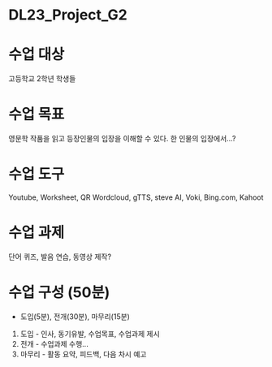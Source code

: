 # DL23_Project_G2


# 수업 대상
고등학교 2학년 학생들

# 수업 목표
영문학 작품을 읽고 등장인물의 입장을 이해할 수 있다.
한 인물의 입장에서...? 

# 수업 도구
Youtube, Worksheet, QR 
Wordcloud, gTTS, steve AI, Voki, Bing.com, Kahoot

# 수업 과제
단어 퀴즈, 발음 연습, 동영상 제작?

# 수업 구성 (50분) 
- 도입(5분), 전개(30분), 마무리(15분)
1. 도입 - 인사, 동기유발, 수업목표, 수업과제 제시
3. 전개 - 수업과제 수행...
4. 마무리 - 활동 요약, 피드백, 다음 차시 예고
